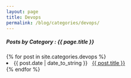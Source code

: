 ```yaml
---
layout: page
title: Devops
permalink: /blog/categories/devops/
---
```


<h5> Posts by Category : {{ page.title }} </h5>

<div class="card">
{% for post in site.categories.devops %}
 <li class="category-posts"><span>{{ post.date | date_to_string }}</span> &nbsp; <a href="{{ post.url }}">{{ post.title }}</a></li>
{% endfor %}
</div>
